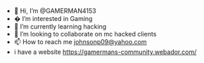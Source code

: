 - 👋 Hi, I’m @GAMERMAN4153
- � I’m interested in Gaming
- 🌱 I’m currently learning hacking
- 💞️ I’m looking to collaborate on mc hacked clients
- 📫 How to reach me johnsonp09@yahoo.com
- i have a website https://gamermans-community.webador.com/
<!---
reekidmmmmmmm/reekidmmmmmmm is a ✨ special ✨ repository because its `README.md` (this file) appears on your GitHub profile.
You can click the Preview link to take a look at your changes.
--->
